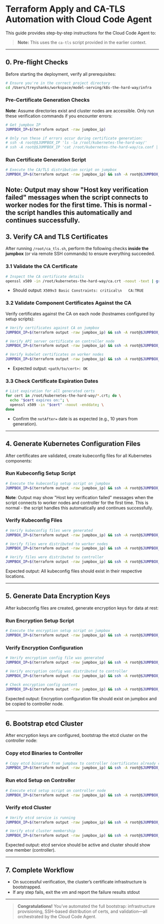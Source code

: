 # Terraform Apply and CA-TLS Automation with Cloud Code Agent

This guide provides step-by-step instructions for the Cloud Code Agent to:

> **Note:** This uses the `ca-tls` script provided in the earlier context.

---

## 0. Pre-flight Checks

Before starting the deployment, verify all prerequisites:

```bash
# Ensure you're in the correct project directory
cd /Users/treyshanks/workspace/model-serving/k8s-the-hard-way/infra
```

### Pre-Certificate Generation Checks

**Note**: Assume directories exist and cluster nodes are accessible. Only run these verification commands if you encounter errors:

```bash
# Get jumpbox IP
JUMPBOX_IP=$(terraform output -raw jumpbox_ip)

# Only run these if errors occur during certificate generation:
# ssh -A root@$JUMPBOX_IP 'ls -la /root/kubernetes-the-hard-way/'
# ssh -A root@$JUMPBOX_IP 'cat /root/kubernetes-the-hard-way/ca.conf | head -20'
```

### Run Certificate Generation Script

```bash
# Execute the CA/TLS distribution script on jumpbox
JUMPBOX_IP=$(terraform output -raw jumpbox_ip) && ssh -A root@$JUMPBOX_IP '/root/ca-tls.sh'
```

**Note**: Output may show "Host key verification failed" messages when the script connects to worker nodes for the first time. This is normal - the script handles this automatically and continues successfully.
---

## 3. Verify CA and TLS Certificates

After running `/root/ca_tls.sh`, perform the following checks **inside the jumpbox** (or via remote SSH commands) to ensure everything succeeded.

### 3.1 Validate the CA Certificate

```bash
# Inspect the CA certificate details
openssl x509 -in /root/kubernetes-the-hard-way/ca.crt -noout -text | grep "CA: TRUE"
```

* Should output: `X509v3 Basic Constraints: critical\n   CA:TRUE`

### 3.2 Validate Component Certificates Against the CA

Verify certificates against the CA on each node (hostnames configured by setup scripts):

```bash
# Verify certificates against CA on jumpbox
JUMPBOX_IP=$(terraform output -raw jumpbox_ip) && ssh -A root@$JUMPBOX_IP 'cd /root/kubernetes-the-hard-way && for cert in *.crt; do echo "Verifying $cert..."; openssl verify -CAfile ca.crt "$cert"; done'

# Verify API server certificate on controller node
JUMPBOX_IP=$(terraform output -raw jumpbox_ip) && ssh -A root@$JUMPBOX_IP 'ssh root@server "openssl verify -CAfile /root/ca.crt /root/kube-api-server.crt"'

# Verify kubelet certificates on worker nodes
JUMPBOX_IP=$(terraform output -raw jumpbox_ip) && ssh -A root@$JUMPBOX_IP 'for node in node-0 node-1; do echo "Verifying kubelet cert on $node..."; ssh root@${node} "openssl verify -CAfile /var/lib/kubelet/ca.crt /var/lib/kubelet/kubelet.crt"; done'
```

* Expected output: `<path/to/cert>: OK`

### 3.3 Check Certificate Expiration Dates

```bash
# List expiration for all generated certs
for cert in /root/kubernetes-the-hard-way/*.crt; do \
  echo "$cert expires on:"; \
  openssl x509 -in "$cert" -noout -enddate; \
done
```

* Confirm the `notAfter=` date is as expected (e.g., 10 years from generation).

---

## 4. Generate Kubernetes Configuration Files

After certificates are validated, create kubeconfig files for all Kubernetes components:

### Run Kubeconfig Setup Script

```bash
# Execute the kubeconfig setup script on jumpbox
JUMPBOX_IP=$(terraform output -raw jumpbox_ip) && ssh -A root@$JUMPBOX_IP '/root/kubeconfig-setup.sh'
```

**Note**: Output may show "Host key verification failed" messages when the script connects to worker nodes and controller for the first time. This is normal - the script handles this automatically and continues successfully.

### Verify Kubeconfig Files

```bash
# Verify kubeconfig files were generated
JUMPBOX_IP=$(terraform output -raw jumpbox_ip) && ssh -A root@$JUMPBOX_IP 'ls -la /root/kubernetes-the-hard-way/*.kubeconfig'

# Verify files were distributed to worker nodes
JUMPBOX_IP=$(terraform output -raw jumpbox_ip) && ssh -A root@$JUMPBOX_IP 'for node in node-0 node-1; do echo "Checking $node:"; ssh root@${node} "ls -la /var/lib/kubelet/kubeconfig /var/lib/kube-proxy/kubeconfig"; done'

# Verify files were distributed to controller
JUMPBOX_IP=$(terraform output -raw jumpbox_ip) && ssh -A root@$JUMPBOX_IP 'ssh root@server "ls -la ~/admin.kubeconfig ~/kube-controller-manager.kubeconfig ~/kube-scheduler.kubeconfig"'
```

Expected output: All kubeconfig files should exist in their respective locations.

---

## 5. Generate Data Encryption Keys

After kubeconfig files are created, generate encryption keys for data at rest:

### Run Encryption Setup Script

```bash
# Execute the encryption setup script on jumpbox
JUMPBOX_IP=$(terraform output -raw jumpbox_ip) && ssh -A root@$JUMPBOX_IP '/root/encryption-setup.sh'
```

### Verify Encryption Configuration

```bash
# Verify encryption config file was generated
JUMPBOX_IP=$(terraform output -raw jumpbox_ip) && ssh -A root@$JUMPBOX_IP 'ls -la /root/kubernetes-the-hard-way/encryption-config.yaml'

# Verify encryption config was distributed to controller
JUMPBOX_IP=$(terraform output -raw jumpbox_ip) && ssh -A root@$JUMPBOX_IP 'ssh root@server "ls -la ~/encryption-config.yaml"'

# Check encryption config content
JUMPBOX_IP=$(terraform output -raw jumpbox_ip) && ssh -A root@$JUMPBOX_IP 'cat /root/kubernetes-the-hard-way/encryption-config.yaml'
```

Expected output: Encryption configuration file should exist on jumpbox and be copied to controller node.

---

## 6. Bootstrap etcd Cluster

After encryption keys are configured, bootstrap the etcd cluster on the controller node:

### Copy etcd Binaries to Controller

```bash
# Copy etcd binaries from jumpbox to controller (certificates already copied from ca-tls script)
JUMPBOX_IP=$(terraform output -raw jumpbox_ip) && ssh -A root@$JUMPBOX_IP 'cd /root/kubernetes-the-hard-way && scp downloads/controller/etcd downloads/client/etcdctl root@server:~/'
```

### Run etcd Setup on Controller

```bash
# Execute etcd setup script on controller node
JUMPBOX_IP=$(terraform output -raw jumpbox_ip) && ssh -A root@$JUMPBOX_IP 'ssh root@server "/root/etcd-setup.sh"'
```

### Verify etcd Cluster

```bash
# Verify etcd service is running
JUMPBOX_IP=$(terraform output -raw jumpbox_ip) && ssh -A root@$JUMPBOX_IP 'ssh root@server "systemctl status etcd"'

# Verify etcd cluster membership
JUMPBOX_IP=$(terraform output -raw jumpbox_ip) && ssh -A root@$JUMPBOX_IP 'ssh root@server "etcdctl member list"'
```

Expected output: etcd service should be active and cluster should show one member (controller).

---

## 7. Complete Workflow

* On successful verification, the cluster’s certificate infrastructure is bootstrapped.
* If any step fails, exit the vm and report the failure results stdout
---

> **Congratulations!** You’ve automated the full bootstrap: infrastructure provisioning, SSH-based distribution of certs, and validation—all orchestrated by the Cloud Code Agent.
